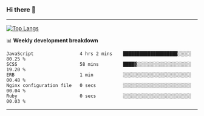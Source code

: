 ### Hi there 👋

-------
[![Top Langs](https://github-readme-stats.vercel.app/api/top-langs/?username=ashish-r)](https://github.com/anuraghazra/github-readme-stats)

📊 **Weekly development breakdown**
<!--START_SECTION:waka-->

```text
JavaScript                 4 hrs 2 mins    ████████████████████░░░░░   80.25 %
SCSS                       58 mins         ████▓░░░░░░░░░░░░░░░░░░░░   19.20 %
ERB                        1 min           ░░░░░░░░░░░░░░░░░░░░░░░░░   00.48 %
Nginx configuration file   0 secs          ░░░░░░░░░░░░░░░░░░░░░░░░░   00.04 %
Ruby                       0 secs          ░░░░░░░░░░░░░░░░░░░░░░░░░   00.03 %
```

<!--END_SECTION:waka-->
-------

<!--
**ashish-r/ashish-r** is a ✨ _special_ ✨ repository because its `README.md` (this file) appears on your GitHub profile.

Here are some ideas to get you started:

- 🔭 I’m currently working on ...
- 🌱 I’m currently learning ...
- 👯 I’m looking to collaborate on ...
- 🤔 I’m looking for help with ...
- 💬 Ask me about ...
- 📫 How to reach me: ...
- 😄 Pronouns: ...
- ⚡ Fun fact: ...
-->
